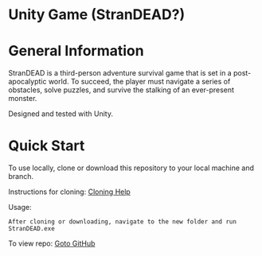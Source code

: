 # Unity Game (StranDEAD?)

# General Information
StranDEAD is a third-person adventure survival game that is set in a post-apocalyptic world. To succeed, the player must navigate a series of obstacles, solve puzzles, and survive the stalking of an ever-present monster. 

Designed and tested with Unity.

# Quick Start
To use locally, clone or download this repository to your local machine and branch. 

Instructions for cloning: [Cloning Help](https://help.github.com/articles/cloning-a-repository/)

Usage: 
```
After cloning or downloading, navigate to the new folder and run StranDEAD.exe
```

To view repo: [Goto GitHub](https://github.com/JacobLCarter/)
